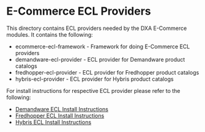 E-Commerce ECL Providers
====================================

This directory contains ECL providers needed by the DXA E-Commerce modules.
It contains the following:

* ecommerce-ecl-framework - Framework for doing E-Commerce ECL providers
* demandware-ecl-provider - ECL provider for Demandware product catalogs
* fredhopper-ecl-provider - ECL provider for Fredhopper product catalogs
* hybris-ecl-provider - ECL provider for Hybris product catalogs

For install instructions for respective ECL provider please refer to the following:

* [Demandware ECL Install Instructions](./demandware-ecl-provider/README.md)
* [Fredhopper ECL Install Instructions](./fredhopper-ecl-provider/README.md)
* [Hybris ECL Install Instructions](./hybris-ecl-provider/README.md)

